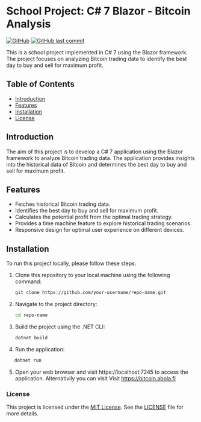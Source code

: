 # School Project: C# 7 Blazor - Bitcoin Analysis

[![GitHub](https://img.shields.io/github/license/your-username/repo-name)](https://github.com/your-username/repo-name/blob/main/LICENSE)
[![GitHub last commit](https://img.shields.io/github/last-commit/your-username/repo-name)](https://github.com/your-username/repo-name/commits/main)

This is a school project implemented in C# 7 using the Blazor framework. The project focuses on analyzing Bitcoin trading data to identify the best day to buy and sell for maximum profit.

## Table of Contents

- [Introduction](#introduction)
- [Features](#features)
- [Installation](#installation)
- [License](#license)

## Introduction

The aim of this project is to develop a C# 7 application using the Blazor framework to analyze Bitcoin trading data. The application provides insights into the historical data of Bitcoin and determines the best day to buy and sell for maximum profit.


## Features

- Fetches historical Bitcoin trading data.
- Identifies the best day to buy and sell for maximum profit.
- Calculates the potential profit from the optimal trading strategy.
- Provides a time machine feature to explore historical trading scenarios.
- Responsive design for optimal user experience on different devices.

## Installation

To run this project locally, please follow these steps:

1. Clone this repository to your local machine using the following command:

   ```bash
   git clone https://github.com/your-username/repo-name.git
   ```
2. Navigate to the project directory:

   ```bash
   cd repo-name
   ```
3. Build the project using the .NET CLI:

   ```bash
   dotnet build
   ```
4. Run the application:

```bash
   dotnet run
   ```

5. Open your web browser and visit https://localhost:7245 to access the application. 
   Alternativily you can visit Visit https://bitcoin.abola.fi



### License

This project is licensed under the [MIT License](https://opensource.org/licenses/MIT). See the [LICENSE](https://github.com/your-username/repo-name/blob/main/LICENSE) file for more details.
